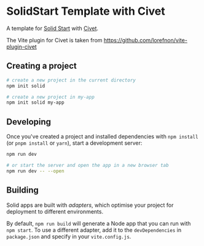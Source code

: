 # SolidStart Template with Civet

A template for [Solid Start](https://start.solidjs.com) with [Civet](https://github.com/DanielXMoore/Civet).

The Vite plugin for Civet is taken from https://github.com/lorefnon/vite-plugin-civet

## Creating a project

```bash
# create a new project in the current directory
npm init solid

# create a new project in my-app
npm init solid my-app
```

## Developing

Once you've created a project and installed dependencies with `npm install` (or `pnpm install` or `yarn`), start a development server:

```bash
npm run dev

# or start the server and open the app in a new browser tab
npm run dev -- --open
```

## Building

Solid apps are built with _adapters_, which optimise your project for deployment to different environments.

By default, `npm run build` will generate a Node app that you can run with `npm start`. To use a different adapter, add it to the `devDependencies` in `package.json` and specify in your `vite.config.js`.